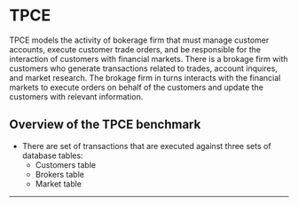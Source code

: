 # TPCE
TPCE models the activity of bokerage firm that must manage customer accounts, execute customer trade orders, and be responsible
for the interaction of customers with financial markets. There is a brokage firm with customers who generate transactions related
to trades, account inquires, and market research. The brokage firm in turns interacts with the financial markets to execute orders 
on behalf of the customers and update the customers with relevant information. 

## Overview of the TPCE benchmark
- There are set of transactions that are executed against three sets of database tables:
  - Customers table
  - Brokers table
  - Market table
-----------------------------------------------------------------------------------------------------------------------------------------------------------------------------------------------------------------------------------------------------------------------------------------------------------------------------------------------------------------------------------------------------------------------------------------------------------------------------------------------------------------------------------------------------------------------------------------------------------------------------------------------------------------------------------------------------------------------------------------------------------------------------------------------------------------------------------------------------------------------------------------------------------------------------------------------------------------------------------------
